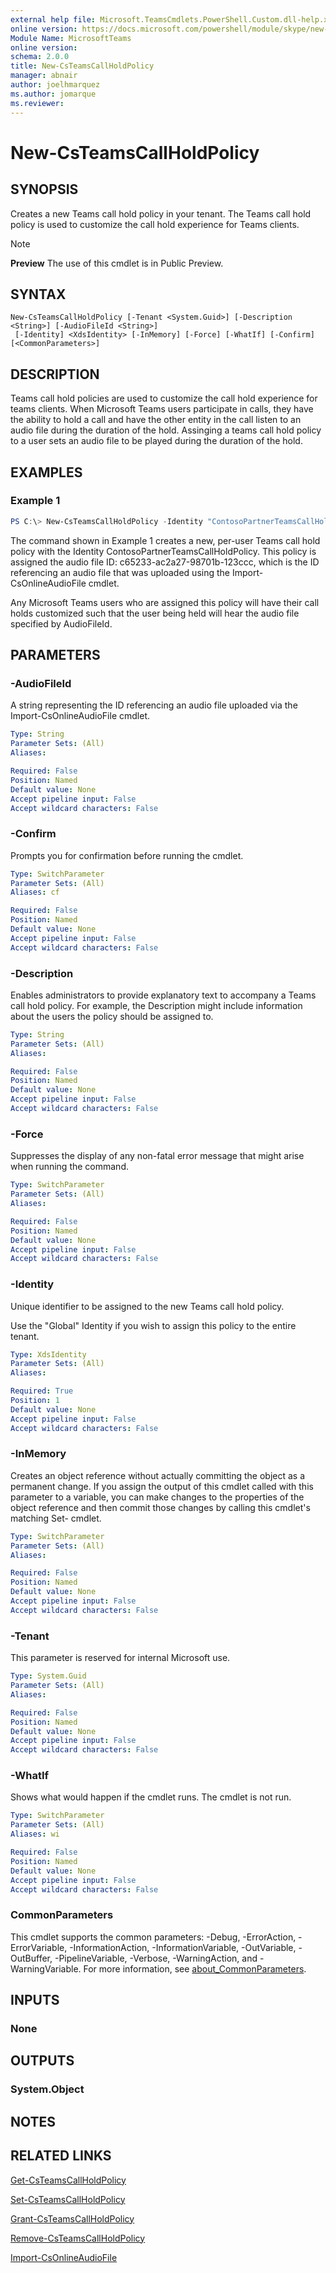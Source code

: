 ```yaml
---
external help file: Microsoft.TeamsCmdlets.PowerShell.Custom.dll-help.xml
online version: https://docs.microsoft.com/powershell/module/skype/new-CsTeamsCallHoldPolicy
Module Name: MicrosoftTeams
online version:
schema: 2.0.0
title: New-CsTeamsCallHoldPolicy
manager: abnair
author: joelhmarquez
ms.author: jomarque
ms.reviewer:
---
```


# New-CsTeamsCallHoldPolicy

## SYNOPSIS
Creates a new Teams call hold policy in your tenant.
The Teams call hold policy is used to customize the call hold experience for Teams clients.
> [!NOTE]
> **Preview** The use of this cmdlet is in Public Preview.

## SYNTAX

```
New-CsTeamsCallHoldPolicy [-Tenant <System.Guid>] [-Description <String>] [-AudioFileId <String>]
 [-Identity] <XdsIdentity> [-InMemory] [-Force] [-WhatIf] [-Confirm] [<CommonParameters>]
```

## DESCRIPTION
Teams call hold policies are used to customize the call hold experience for teams clients.
When Microsoft Teams users participate in calls, they have the ability to hold a call and have the other entity in the call listen to an audio file during the duration of the hold.
Assinging a teams call hold policy to a user sets an audio file to be played during the duration of the hold.

## EXAMPLES

### Example 1
```powershell
PS C:\> New-CsTeamsCallHoldPolicy -Identity "ContosoPartnerTeamsCallHoldPolicy" -Description "country music" -AudioFileID "c65233-ac2a27-98701b-123ccc" 

```

The command shown in Example 1 creates a new, per-user Teams call hold policy with the Identity ContosoPartnerTeamsCallHoldPolicy.
This policy is assigned the audio file ID: c65233-ac2a27-98701b-123ccc, which is the ID referencing an audio file that was uploaded using the Import-CsOnlineAudioFile cmdlet.


Any Microsoft Teams users who are assigned this policy will have their call holds customized such that the user being held will hear the audio file specified by AudioFileId.

## PARAMETERS

### -AudioFileId
A string representing the ID referencing an audio file uploaded via the Import-CsOnlineAudioFile cmdlet.


```yaml
Type: String
Parameter Sets: (All)
Aliases:

Required: False
Position: Named
Default value: None
Accept pipeline input: False
Accept wildcard characters: False
```

### -Confirm
Prompts you for confirmation before running the cmdlet.

```yaml
Type: SwitchParameter
Parameter Sets: (All)
Aliases: cf

Required: False
Position: Named
Default value: None
Accept pipeline input: False
Accept wildcard characters: False
```

### -Description
Enables administrators to provide explanatory text to accompany a Teams call hold policy.
For example, the Description might include information about the users the policy should be assigned to.

```yaml
Type: String
Parameter Sets: (All)
Aliases:

Required: False
Position: Named
Default value: None
Accept pipeline input: False
Accept wildcard characters: False
```

### -Force
Suppresses the display of any non-fatal error message that might arise when running the command.

```yaml
Type: SwitchParameter
Parameter Sets: (All)
Aliases:

Required: False
Position: Named
Default value: None
Accept pipeline input: False
Accept wildcard characters: False
```

### -Identity
Unique identifier to be assigned to the new Teams call hold policy.

Use the "Global" Identity if you wish to assign this policy to the entire tenant.

```yaml
Type: XdsIdentity
Parameter Sets: (All)
Aliases:

Required: True
Position: 1
Default value: None
Accept pipeline input: False
Accept wildcard characters: False
```

### -InMemory
Creates an object reference without actually committing the object as a permanent change.
If you assign the output of this cmdlet called with this parameter to a variable, you can make changes to the properties of the object reference and then commit those changes by calling this cmdlet's matching Set- cmdlet.

```yaml
Type: SwitchParameter
Parameter Sets: (All)
Aliases:

Required: False
Position: Named
Default value: None
Accept pipeline input: False
Accept wildcard characters: False
```

### -Tenant
This parameter is reserved for internal Microsoft use.

```yaml
Type: System.Guid
Parameter Sets: (All)
Aliases:

Required: False
Position: Named
Default value: None
Accept pipeline input: False
Accept wildcard characters: False
```

### -WhatIf
Shows what would happen if the cmdlet runs.
The cmdlet is not run.

```yaml
Type: SwitchParameter
Parameter Sets: (All)
Aliases: wi

Required: False
Position: Named
Default value: None
Accept pipeline input: False
Accept wildcard characters: False
```

### CommonParameters
This cmdlet supports the common parameters: -Debug, -ErrorAction, -ErrorVariable, -InformationAction, -InformationVariable, -OutVariable, -OutBuffer, -PipelineVariable, -Verbose, -WarningAction, and -WarningVariable. For more information, see [about_CommonParameters](https://go.microsoft.com/fwlink/?LinkID=113216).


## INPUTS

### None

## OUTPUTS

### System.Object
## NOTES

## RELATED LINKS

[Get-CsTeamsCallHoldPolicy](Get-CsTeamsCallHoldPolicy.md)

[Set-CsTeamsCallHoldPolicy](Set-CsTeamsCallHoldPolicy.md)

[Grant-CsTeamsCallHoldPolicy](Grant-CsTeamsCallHoldPolicy.md)

[Remove-CsTeamsCallHoldPolicy](Remove-CsTeamsCallHoldPolicy.md)

[Import-CsOnlineAudioFile](Import-CsOnlineAudioFile.md)
